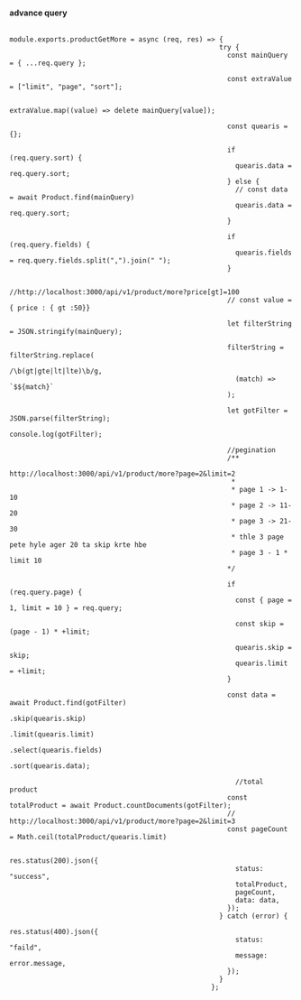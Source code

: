 #### advance query 

                      
                                                                            module.exports.productGetMore = async (req, res) => {
                                                        try {
                                                          const mainQuery = { ...req.query };

                                                          const extraValue = ["limit", "page", "sort"];

                                                          extraValue.map((value) => delete mainQuery[value]);

                                                          const quearis = {};

                                                          if (req.query.sort) {
                                                            quearis.data = req.query.sort;
                                                          } else {
                                                            // const data = await Product.find(mainQuery)
                                                            quearis.data = req.query.sort;
                                                          }

                                                          if (req.query.fields) {
                                                            quearis.fields = req.query.fields.split(",").join(" ");
                                                          }

                                                          //http://localhost:3000/api/v1/product/more?price[gt]=100
                                                          // const value = { price : { gt :50}}

                                                          let filterString = JSON.stringify(mainQuery);

                                                          filterString = filterString.replace(
                                                            /\b(gt|gte|lt|lte)\b/g,
                                                            (match) => `$${match}`
                                                          );

                                                          let gotFilter = JSON.parse(filterString);
                                                          console.log(gotFilter);

                                                          //pegination
                                                          /**
                                                          http://localhost:3000/api/v1/product/more?page=2&limit=2
                                                           * 
                                                           * page 1 -> 1-10
                                                           * page 2 -> 11-20
                                                           * page 3 -> 21-30
                                                           * thle 3 page pete hyle ager 20 ta skip krte hbe
                                                           * page 3 - 1 * limit 10
                                                          */

                                                          if (req.query.page) {
                                                            const { page = 1, limit = 10 } = req.query;

                                                            const skip = (page - 1) * +limit;

                                                            quearis.skip = skip;
                                                            quearis.limit = +limit;
                                                          }

                                                          const data = await Product.find(gotFilter)
                                                            .skip(quearis.skip)
                                                            .limit(quearis.limit)
                                                            .select(quearis.fields)
                                                            .sort(quearis.data);

                                                            //total product 
                                                          const totalProduct = await Product.countDocuments(gotFilter);
                                                          // http://localhost:3000/api/v1/product/more?page=2&limit=3
                                                          const pageCount = Math.ceil(totalProduct/quearis.limit)

                                                          res.status(200).json({
                                                            status: "success",
                                                            totalProduct,
                                                            pageCount,
                                                            data: data,
                                                          });
                                                        } catch (error) {
                                                          res.status(400).json({
                                                            status: "faild",
                                                            message: error.message,
                                                          });
                                                        }
                                                      };
